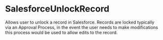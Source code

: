# SalesforceUnlockRecord
Allows user to unlock a record in Salesforce. Records are locked typically via an Approval Process, in the event the user needs to make modifications this process would be used to allow edits to the record.
